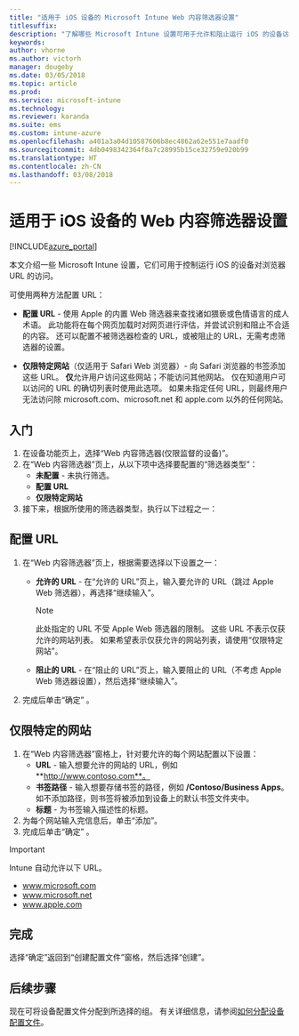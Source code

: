 ```yaml
---
title: "适用于 iOS 设备的 Microsoft Intune Web 内容筛选器设置"
titlesuffix: 
description: "了解哪些 Microsoft Intune 设置可用于允许和阻止运行 iOS 的设备访问网站。"
keywords: 
author: vhorne
ms.author: victorh
manager: dougeby
ms.date: 03/05/2018
ms.topic: article
ms.prod: 
ms.service: microsoft-intune
ms.technology: 
ms.reviewer: karanda
ms.suite: ems
ms.custom: intune-azure
ms.openlocfilehash: a401a3a04d10587606b8ec4862a62e551e7aadf0
ms.sourcegitcommit: 4db0498342364f8a7c28995b15ce32759e920b99
ms.translationtype: HT
ms.contentlocale: zh-CN
ms.lasthandoff: 03/08/2018
---
```

# <a name="web-content-filter-settings-for-ios-devices"></a>适用于 iOS 设备的 Web 内容筛选器设置

[!INCLUDE[azure_portal](./includes/azure_portal.md)]

本文介绍一些 Microsoft Intune 设置，它们可用于控制运行 iOS 的设备对浏览器 URL 的访问。

可使用两种方法配置 URL：

- **配置 URL** - 使用 Apple 的内置 Web 筛选器来查找诸如猥亵或色情语言的成人术语。 此功能将在每个网页加载时对网页进行评估，并尝试识别和阻止不合适的内容。 还可以配置不被筛选器检查的 URL，或被阻止的 URL，无需考虑筛选器的设置。

- **仅限特定网站**（仅适用于 Safari Web 浏览器）- 向 Safari 浏览器的书签添加这些 URL。 **仅**允许用户访问这些网站；不能访问其他网站。 仅在知道用户可以访问的 URL 的确切列表时使用此选项。
如果未指定任何 URL，则最终用户无法访问除 microsoft.com、microsoft.net 和 apple.com 以外的任何网站。

## <a name="get-started"></a>入门

1. 在设备功能页上，选择“Web 内容筛选器(仅限监督的设备)”。
2. 在“Web 内容筛选器”页上，从以下项中选择要配置的“筛选器类型”：
    - **未配置** - 未执行筛选。
    - **配置 URL**
    - **仅限特定网站**
3. 接下来，根据所使用的筛选器类型，执行以下过程之一：


## <a name="configure-urls"></a>配置 URL

1. 在“Web 内容筛选器”页上，根据需要选择以下设置之一：
   - **允许的 URL** - 在“允许的 URL”页上，输入要允许的 URL（跳过 Apple Web 筛选器），再选择“继续输入”。
     > [!NOTE]
     > 此处指定的 URL 不受 Apple Web 筛选器的限制。 这些 URL 不表示仅获允许的网站列表。 如果希望表示仅获允许的网站列表，请使用“仅限特定网站”。

   - **阻止的 URL** - 在“阻止的 URL”页上，输入要阻止的 URL（不考虑 Apple Web 筛选器设置），然后选择“继续输入”。
2. 完成后单击“确定” 。


## <a name="specific-websites-only"></a>仅限特定的网站

1. 在“Web 内容筛选器”窗格上，针对要允许的每个网站配置以下设置：
    - **URL** - 输入想要允许的网站的 URL，例如 **http://www.contoso.com**。
    - **书签路径** - 输入想要存储书签的路径，例如 **/Contoso/Business Apps**。 如不添加路径，则书签将被添加到设备上的默认书签文件夹中。
    - **标题** - 为书签输入描述性的标题。
2. 为每个网站输入完信息后，单击“添加”。
3. 完成后单击“确定” 。

>[!IMPORTANT]
> Intune 自动允许以下 URL。
> - www.microsoft.com
> - www.microsoft.net
> - www.apple.com

## <a name="finish-up"></a>完成

选择“确定”返回到“创建配置文件”窗格，然后选择“创建”。

## <a name="next-steps"></a>后续步骤

现在可将设备配置文件分配到所选择的组。 有关详细信息，请参阅[如何分配设备配置文件](device-profile-assign.md)。
